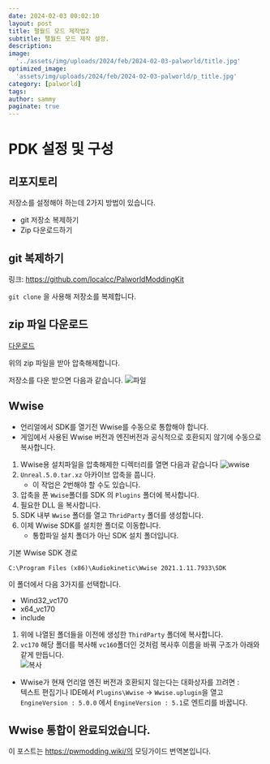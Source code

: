```yaml
---
date: 2024-02-03 00:02:10
layout: post
title: 팰월드 모드 제작법2
subtitle: 팰월드 모드 제작 설정.
description: 
image: 
  '../assets/img/uploads/2024/feb/2024-02-03-palworld/title.jpg'
optimized_image:    
  'assets/img/uploads/2024/feb/2024-02-03-palworld/p_title.jpg'
category: [palworld]
tags:  
author: sammy
paginate: true
---
```


# PDK 설정 및 구성

## 리포지토리 

저장소를 설정해야 하는데 2가지 방법이 있습니다.
* git 저장소 복제하기
* Zip 다운로드하기

## git 복제하기

링크: https://github.com/localcc/PalworldModdingKit 

`git clone` 을 사용해 저장소를 복제합니다.

## zip 파일 다운로드

[다운로드](https://github.com/localcc/PalworldModdingKit/archive/HEAD.zip)

위의 zip 파일을 받아 압축해제합니다.

저장소를 다운 받으면 다음과 같습니다.
![파일](../assets/img/uploads/2024/feb/2024-02-03-palworld/main2/1.png)

## Wwise
* 언리얼에서 SDK를 열기전 Wwise를 수동으로 통합해야 합니다. 
* 게임에서 사용된 Wwise 버전과 엔진버전과 공식적으로 호환되지 않기에 수동으로 복사합니다.

1. Wwise용 설치파일을 압축해제한 디렉터리를 열면 다음과 같습니다
![wwise](../assets/img/uploads/2024/feb/2024-02-03-palworld/main2/1.png)
2. `Unreal.5.0.tar.xz` 아카이브 압축을 풉니다.
    * 이 작업은 2번해야 할 수도 있습니다.
3. 압축을 푼 `Wwise`폴더를 SDK 의 `Plugins` 폴더에 복사합니다.
4. 필요한 DLL 을 복사합니다.
5. SDK 내부 `Wwise` 폴더를 열고 `ThridParty` 폴더를 생성합니다.
6. 이제 Wwise SDK를 설치한 폴더로 이동합니다.
   * 통합파일 설치 폴더가 아닌 SDK 설치 폴더입니다.

기본 Wwise SDK 경로
```
C:\Program Files (x86)\Audiokinetic\Wwise 2021.1.11.7933\SDK
```

이 폴더에서 다음 3가지를 선택합니다.  
   * Wind32_vc170  
   * x64_vc170  
   * include  
1. 위에 나열된 폴더들을 이전에 생성한 `ThirdParty` 폴더에 복사합니다.  
2. `vc170` 해당 폴더를 복사해 `vc160`폴더인 것처럼 복사후 이름을 바꿔 구조가 아래와 같게 만듭니다.   
   ![복사](../assets/img/uploads/2024/feb/2024-02-03-palworld/main2/1.png)
* Wwise가 현재 언리얼 엔진 버전과 호환되지 않는다는 대화상자를 끄려면 :  
  텍스트 편집기나 IDE에서 `Plugins\Wwise` ->  `Wwise.uplugin`을 열고  
  `EngineVersion : 5.0.0` 에서 `EngineVersion : 5.1`로 엔트리를 바꿉니다. 

Wwise 통합이 완료되었습니다.
---
이 포스트는 https://pwmodding.wiki/의 모딩가이드 번역본입니다.